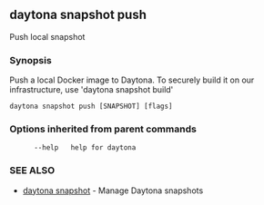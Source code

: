 ## daytona snapshot push

Push local snapshot

### Synopsis

Push a local Docker image to Daytona. To securely build it on our infrastructure, use 'daytona snapshot build'

```
daytona snapshot push [SNAPSHOT] [flags]
```

### Options inherited from parent commands

```
      --help   help for daytona
```

### SEE ALSO

- [daytona snapshot](daytona_snapshot.md) - Manage Daytona snapshots
